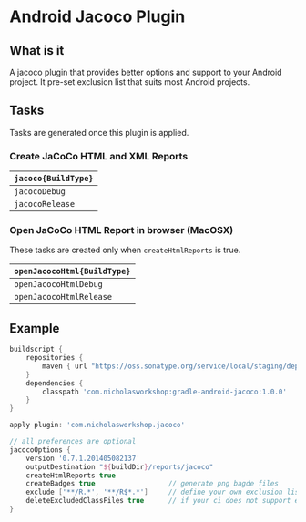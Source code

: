 # Android Jacoco Plugin

## What is it

A jacoco plugin that provides better options and support to your Android project. It pre-set exclusion list that suits most Android projects.

## Tasks

Tasks are generated once this plugin is applied. 

### Create JaCoCo HTML and XML Reports

| <code>jacoco{BuildType}</code> |
| ------------------------------ |
| <code>jacocoDebug</code>       | 
| <code>jacocoRelease</code>     | 
      
### Open JaCoCo HTML Report in browser (MacOSX)
These tasks are created only when <code>createHtmlReports</code> is true.

| <code>openJacocoHtml{BuildType}</code> |
| -------------------------------------- |
| <code>openJacocoHtmlDebug</code>       | 
| <code>openJacocoHtmlRelease</code>     | 

## Example

```groovy
buildscript {
    repositories {
        maven { url "https://oss.sonatype.org/service/local/staging/deploy/maven2" }
    }
    dependencies {
        classpath 'com.nicholasworkshop:gradle-android-jacoco:1.0.0'
    }
}

apply plugin: 'com.nicholasworkshop.jacoco'

// all preferences are optional
jacocoOptions {
    version '0.7.1.201405082137'
    outputDestination "${buildDir}/reports/jacoco"
    createHtmlReports true
    createBadges true                  // generate png bagde files
    exclude ['**/R.*', '**/R$*.*']     // define your own exclusion list
    deleteExcludedClassFiles true      // if your ci does not support exclusion list
}
```

